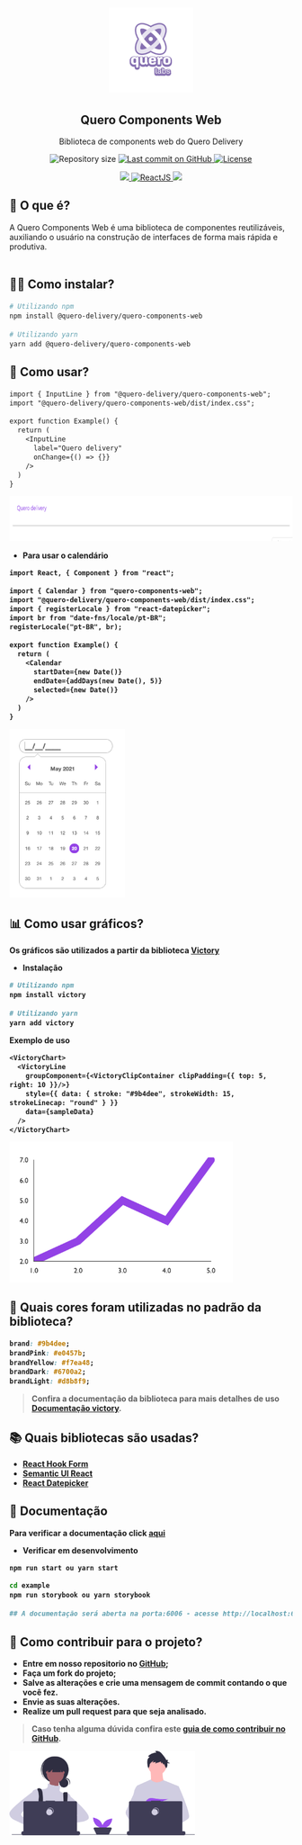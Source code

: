 <h1 align="center">
  <img alt="querolabs" title="#querolabs" src="example/public/querolabs.png" height="150" />
</h1>


<p align="center">
   <h2 align="center">
    Quero Components Web
    </h2>
</p>

<p align="center">
  Biblioteca de components web do Quero Delivery
</p>

<p align="center">
 <img alt="Repository size" src="https://img.shields.io/github/repo-size/querodelivery/quero-components-web?color=4e5acf">

  <a aria-label="Last Commit" href="https://github.com/querodelivery/quero-components-web/commits/master">
    <img alt="Last commit on GitHub" src="https://img.shields.io/github/last-commit/querodelivery/quero-components-web?color=4e5acf">
  <img alt="License" src="https://img.shields.io/badge/license-MIT-4e5acf">
  </a>
</p>
<p align="center">
  <a target="_blank" href="https://www.typescriptlang.org">
    <img src="https://img.shields.io/static/v1?color=blue&label=Typescript&message=TS&?style=plastic&logo=Typescript">
  </a>
  <a target="_blank" href="https://reactjs.org/">
    <img alt="ReactJS" src="https://img.shields.io/static/v1?color=blue&label=React&message=JS&?style=plastic&logo=React">
  </a>
  <a target="_blank" href="https://storybook.js.org/docs/react/get-started/introduction">
    <img src="https://img.shields.io/static/v1?color=red&label=Storybook&message=SB&?style=plastic&logo=Storybook">
  </a>
</p>

## 💜 O que é?
 A Quero Components Web é uma biblioteca de componentes reutilizáveis, auxiliando o usuário na construção de interfaces de forma mais rápida e produtiva.
 <br> </br>

## 👨‍💻 Como instalar?

```bash
# Utilizando npm
npm install @quero-delivery/quero-components-web

# Utilizando yarn
yarn add @quero-delivery/quero-components-web
```


## 🏃 Como usar?

```tsx
import { InputLine } from "@quero-delivery/quero-components-web";
import "@quero-delivery/quero-components-web/dist/index.css";

export function Example() {
  return (
    <InputLine
      label="Quero delivery"
      onChange={() => {}}
    />
  )
}
```
<img alt="Exemplo de uso da biblioteca Quero delivery" src="example/public/exampleInput.png" height="80" />


- <b>Para usar o calendário

```tsx
import React, { Component } from "react";

import { Calendar } from "quero-components-web";
import "@quero-delivery/quero-components-web/dist/index.css";
import { registerLocale } from "react-datepicker";
import br from "date-fns/locale/pt-BR";
registerLocale("pt-BR", br);

export function Example() {
  return (
    <Calendar
      startDate={new Date()}
      endDate={addDays(new Date(), 5)}
      selected={new Date()}
    />
  )
}
```

<img alt="Exemplo de uso do calendário da biblioteca Quero delivery" src="example/public/calendar.png" height="300" />

## 📊 Como usar gráficos?

Os gráficos são utilizados a partir da biblioteca [Victory](https://formidable.com/open-source/victory/docs)

- Instalação

```bash
# Utilizando npm
npm install victory

# Utilizando yarn
yarn add victory
```
<b>Exemplo de uso

```tsx
<VictoryChart>
  <VictoryLine
    groupComponent={<VictoryClipContainer clipPadding={{ top: 5, right: 10 }}/>}
    style={{ data: { stroke: "#9b4dee", strokeWidth: 15, strokeLinecap: "round" } }}
    data={sampleData}
  />
</VictoryChart>
```
<img alt="Exemplo de uso da biblioteca Victory" src="example/public/grafic.png" height="250" />


## 🎨 Quais cores foram utilizadas no padrão da biblioteca?

```css
brand: #9b4dee;
brandPink: #e0457b;
brandYellow: #f7ea48;
brandDark: #6700a2;
brandLight: #d8b8f9;
```

> Confira a documentação da biblioteca para mais detalhes de uso [Documentação victory](https://formidable.com/open-source/victory/docs).

## 📚 Quais bibliotecas são usadas?
- [React Hook Form](https://reactdatepicker.com/)
- [Semantic UI React](https://react.semantic-ui.com")
- [React Datepicker](https://reactdatepicker.com/)
    
## 📝 Documentação

Para verificar a documentação click [aqui](https://querodelivery.github.io/quero-components-web/)

- Verificar em desenvolvimento
```bash
npm run start ou yarn start
```

```bash
cd example
npm run storybook ou yarn storybook

## A documentação será aberta na porta:6006 - acesse http://localhost:6006
```

## 🤝  Como contribuir para o projeto?

- Entre em nosso repositorio no [GitHub](https://github.com/QueroDelivery/quero-components-web); 
- Faça um **fork** do projeto;
- Salve as alterações e crie uma mensagem de commit contando o que você fez.
- Envie as suas alterações.
- Realize um pull request para que seja analisado.

> Caso tenha alguma dúvida confira este [guia de como contribuir no GitHub](https://github.com/firstcontributions/first-contributions).

<img src="example/public/sharing.svg" alt="Contribuição" height="150"/>
